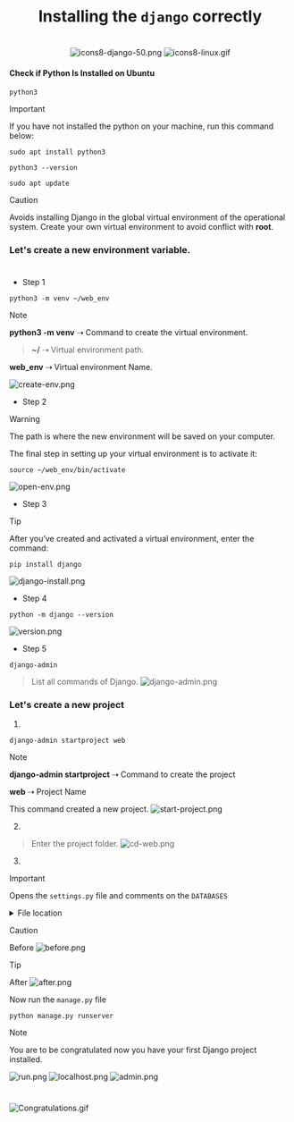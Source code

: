 <div style="text-align: center;" markdown="1">

# Installing the `django` correctly
#
![icons8-django-50.png](../assets/django/icons8-django-50.png)
![icons8-linux.gif](../assets/django/icons8-linux.gif)
</div>

#### Check if Python Is Installed on Ubuntu
```shell
python3
```

> [!IMPORTANT]
> If you have not installed the python on your machine, run this command below:

~~~shell
sudo apt install python3
~~~
~~~shell
python3 --version
~~~
```shell
sudo apt update
```

> [!CAUTION]
> Avoids installing Django in the global virtual environment of the operational system. Create your own virtual environment to avoid conflict with __root__.

### Let's create a new environment variable.
#
- Step 1
```shell
python3 -m venv ~/web_env
```
> [!NOTE]
> **python3 -m venv** ⇢ Command to create the virtual environment.
> 
> > **~/** ⇢ Virtual environment path.
> 
> **web_env** ⇢ Virtual environment Name.
> 
![create-env.png](../assets/django/create-env.png)
- Step 2

> [!WARNING]
> The path is where the new environment will be saved on your computer.
> 
>The final step in setting up your virtual environment is to activate it:

```shell
source ~/web_env/bin/activate
```
![open-env.png](../assets/django/open-env.png)
- Step 3

> [!TIP]
> After you’ve created and activated a virtual environment, enter the command:

```shell
pip install django
```
![django-install.png](../assets/django/django-install.png)
- Step 4

```shell
python -m django --version
```
![version.png](../assets/django/version.png)
- Step 5

```shell
django-admin
```
> List all commands of Django.
> ![django-admin.png](../assets/django/django-admin.png)
> 

### Let's create a new project

1)
```shell
django-admin startproject web
```

> [!NOTE]
> **django-admin startproject** ⇢ Command to create the project
> 
> **web** ⇢ Project Name
> 
> This command created a new project.
> ![start-project.png](../assets/django/start-project.png)
2)
> Enter the project folder.
![cd-web.png](../assets/django/cd-web.png)

3)

> [!IMPORTANT]
> Opens the `settings.py` file and comments on the `DATABASES`

<details>
    <summary> File location </summary>
    a) <img width="50px" src="../assets/django/1.png" />
    b) <img width="50px" src="../assets/django/2.png" />
    c) <img width="50px" src="../assets/django/3.png" />
    d) <img width="50px" src="../assets/django/4.png" />
    e) <img width="50px" src="../assets/django/5.png" />
</details>

> [!CAUTION]
> Before
> ![before.png](../assets/django/before.png)

> [!TIP]
> After
> ![after.png](../assets/django/after.png)


 Now run the `manage.py` file
```shell
python manage.py runserver
```
 > [!NOTE]
 > You are to be congratulated now you have your first Django project installed.
 
![run.png](../assets/django/run.png)
![localhost.png](../assets/django/localhost.png)
![admin.png](../assets/django/admin.png)

#
![Congratulations.gif](../assets/gifts/Congratulations.gif)